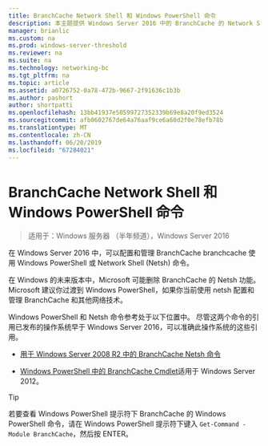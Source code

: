```yaml
---
title: BranchCache Network Shell 和 Windows PowerShell 命令
description: 本主题提供 Windows Server 2016 中的 BranchCache 的 Network Shell 和 Windows PowerShell 命令参考资源的链接
manager: brianlic
ms.custom: na
ms.prod: windows-server-threshold
ms.reviewer: na
ms.suite: na
ms.technology: networking-bc
ms.tgt_pltfrm: na
ms.topic: article
ms.assetid: a0726752-0a78-472b-9667-2f91636c1b3b
ms.author: pashort
author: shortpatti
ms.openlocfilehash: 13bb41937e50599727352339b69e8a20f9ed3524
ms.sourcegitcommit: afb0602767de64a76aaf9ce6a60d2f0e78efb78b
ms.translationtype: MT
ms.contentlocale: zh-CN
ms.lasthandoff: 06/20/2019
ms.locfileid: "67284021"
---
```

# <a name="branchcache-network-shell-and-windows-powershell-commands"></a>BranchCache Network Shell 和 Windows PowerShell 命令

>适用于：Windows 服务器 （半年频道），Windows Server 2016

在 Windows Server 2016 中，可以配置和管理 BranchCache branchcache 使用 Windows PowerShell 或 Network Shell (Netsh) 命令。  
  
在 Windows 的未来版本中，Microsoft 可能删除 BranchCache 的 Netsh 功能。 Microsoft 建议你过渡到 Windows PowerShell，如果你当前使用 netsh 配置和管理 BranchCache 和其他网络技术。  
  
Windows PowerShell 和 Netsh 命令参考处于以下位置中。 尽管这两个命令的引用已发布的操作系统早于 Windows Server 2016，可以准确此操作系统的这些引用。  
  
-   [用于 Windows Server 2008 R2 中的 BranchCache Netsh 命令](https://technet.microsoft.com/library/dd979561(v=ws.10))  
  
-   [Windows PowerShell 中的 BranchCache Cmdlet](https://technet.microsoft.com/library/hh848392.aspx)适用于 Windows Server 2012。  
  
> [!TIP]  
> 若要查看 Windows PowerShell 提示符下 BranchCache 的 Windows PowerShell 命令，请在 Windows PowerShell 提示符下键入 `Get-Command -Module BranchCache`，然后按 ENTER。  
  


